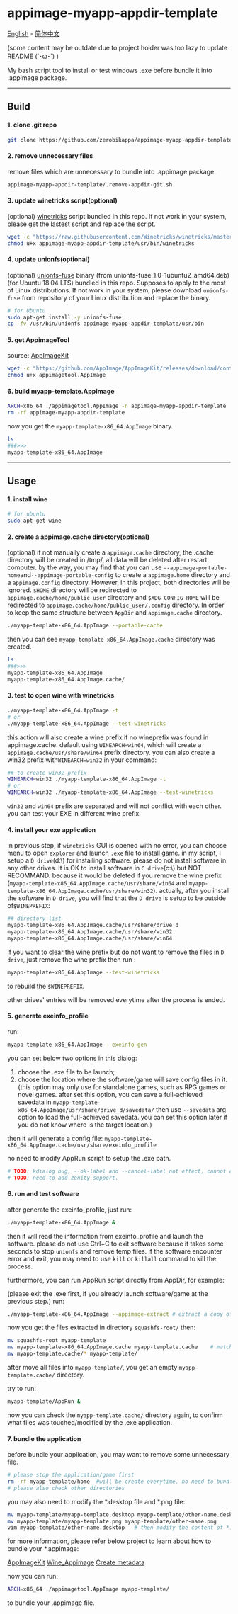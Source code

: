 # appimage-myapp-appdir-template

[English](https://github.com/zerobikappa/appimage-myapp-appdir-template/blob/main/README.md) - [简体中文](https://github.com/zerobikappa/appimage-myapp-appdir-template/blob/main/README.zh.md)

(some content may be outdate due to project holder was too lazy to update README (´･ω･`) )

My bash script tool to install or test windows .exe before bundle it into .appimage package.

---

## Build

#### 1. clone .git repo

```bash
git clone https://github.com/zerobikappa/appimage-myapp-appdir-template
```

#### 2. remove unnecessary files

remove files which are unnecessary to bundle into .appimage package.

```bash
appimage-myapp-appdir-template/.remove-appdir-git.sh
```

#### 3. update winetricks script(optional)

(optional) [winetricks](https://github.com/Winetricks/winetricks) script bundled in this repo. If not work in your system, please get the lastest script and replace the script.

```bash
wget -c "https://raw.githubusercontent.com/Winetricks/winetricks/master/src/winetricks" -O appimage-myapp-appdir-template/usr/bin/winetricks
chmod u+x appimage-myapp-appdir-template/usr/bin/winetricks
```

#### 4. update unionfs(optional)

(optional) [unionfs-fuse](https://github.com/rpodgorny/unionfs-fuse) binary (from unionfs-fuse_1.0-1ubuntu2_amd64.deb)(for Ubuntu 18.04 LTS) bundled in this repo. Supposes to apply to the most of Linux distributions. If not work in your system, please download `unionfs-fuse` from repository of your Linux distribution and replace the binary.

```bash
# for Ubuntu
sudo apt-get install -y unionfs-fuse
cp -fv /usr/bin/unionfs appimage-myapp-appdir-template/usr/bin
```

#### 5. get AppimageTool

source: [AppImageKit](https://github.com/AppImage/AppImageKit)

```bash
wget -c "https://github.com/AppImage/AppImageKit/releases/download/continuous/appimagetool-x86_64.AppImage" -O  appimagetool.AppImage
chmod u+x appimagetool.AppImage
```

#### 6. build myapp-template.AppImage

```bash
ARCH=x86_64 ./appimagetool.AppImage -n appimage-myapp-appdir-template
rm -rf appimage-myapp-appdir-template
```

now you get the `myapp-template-x86_64.AppImage` binary.

```bash
ls
###>>>
myapp-template-x86_64.AppImage
```

---

## Usage

#### 1. install wine

```bash
# for ubuntu
sudo apt-get wine
```

#### 2. create a appimage.cache directory(optional)

(optional) if not manually create a `appimage.cache` directory, the .cache directory will be created in /tmp/, all data will be deleted after restart computer. by the way, you may find that you can use `--appimage-portable-home`and`--appimage-portable-config` to create a `appimage.home` directory and a `appimage.config` directory. However, in this project, both directories will be ignored.
`$HOME` directory will be redirected to `appimage.cache/home/public_user` directory and `$XDG_CONFIG_HOME` will be redirected to `appimage.cache/home/public_user/.config` directory. In order to keep the same structure between `AppDir` and `appimage.cache` directory.

```bash
./myapp-template-x86_64.AppImage --portable-cache
```

then you can see `myapp-template-x86_64.AppImage.cache` directory was created.

```bash
ls
###>>>
myapp-template-x86_64.AppImage
myapp-template-x86_64.AppImage.cache/
```

#### 3. test to open wine with winetricks

```bash
./myapp-template-x86_64.AppImage -t
# or
./myapp-template-x86_64.AppImage --test-winetricks
```

this action will also create a wine prefix if no wineprefix was found in appimage.cache.
default using `WINEARCH=win64`, which will create a `appimage.cache/usr/share/win64` prefix directory. you can also create a win32 prefix with`WINEARCH=win32` in your command:

```bash
## to create win32 prefix
WINEARCH=win32 ./myapp-template-x86_64.AppImage -t
# or
WINEARCH=win32 ./myapp-template-x86_64.AppImage --test-winetricks
```

`win32` and `win64` prefix are separated and will not conflict with each other. you can test your EXE in different wine prefix.

#### 4. install your exe application

in previous step, if `winetricks` GUI is opened with no error, you can choose menu to open `explorer` and launch `.exe` file to install game.
in my script, I setup a `D drive`(d:\\) for installing software. please do not install software in any other drives. It is OK to install software in `C drive`(c:\\) but NOT RECOMMAND. because it would be deleted if you remove the wine prefix (`myapp-template-x86_64.AppImage.cache/usr/share/win64` and `myapp-template-x86_64.AppImage.cache/usr/share/win32`).
actually, after you install the software in `D drive`, you will find that the `D drive` is setup to be outside of`$WINEPREFIX`:

```bash
## directory list
myapp-template-x86_64.AppImage.cache/usr/share/drive_d
myapp-template-x86_64.AppImage.cache/usr/share/win32
myapp-template-x86_64.AppImage.cache/usr/share/win64
```

if you want to clear the wine prefix but do not want to remove the files in `D drive`, just remove the wine prefix then run :

```bash
myapp-template-x86_64.AppImage --test-winetricks
```

to rebuild the `$WINEPREFIX`.

other drives' entries will be removed everytime after the process is ended.

#### 5. generate exeinfo_profile

run:

```bash
myapp-template-x86_64.AppImage --exeinfo-gen
```

you can set below two options in this dialog:

1) choose the .exe file to be launch;
2) choose the location where the software/game will save config files in it. (this option may only use for standalone games, such as RPG games or novel games. after set this option, you can save a full-achieved savedata in `myapp-template-x86_64.AppImage/usr/share/drive_d/savedata/` then use `--savedata` arg option to load the full-achieved savedata. you can set this option later if you do not know where is the target location.)

then it will generate a config file:
`myapp-template-x86_64.AppImage.cache/usr/share/exeinfo_profile`

no need to modify AppRun script to setup the .exe path.

```bash
# TODO: kdialog bug, --ok-label and --cancel-label not effect, cannot change the text on button. now using "ok" button to replace "go", and using "cancel" button for "save & close".
# TODO: need to add zenity support.
```

#### 6. run and test software

after generate the exeinfo_profile, just run:

```bash
./myapp-template-x86_64.AppImage &
```

then it will read the information from exeinfo_profile and launch the software.
please do not use Ctrl+C to exit software because it takes some seconds to stop `unionfs` and remove temp files.
if the software encounter error and exit, you may need to use `kill` or `killall` command to kill the process.

furthermore, you can run AppRun script directly from AppDir, for example:

(please exit the .exe first, if you already launch software/game at the previous step.)
run:

```bash
./myapp-template-x86_64.AppImage --appimage-extract	# extract a copy of template from .appimage package
```

now you get the files extracted in directory   `squashfs-root/`
then:

```bash
mv squashfs-root myapp-template
mv myapp-template-x86_64.AppImage.cache myapp-template.cache	# match the name with myapp-template/ directory.
mv myapp-template.cache/* myapp-template/
```

after move all files into `myapp-template/`, you get an empty `myapp-template.cache/` directory.

try to run:

```bash
myapp-template/AppRun &
```

now you can check the `myapp-template.cache/` directory again, to confirm what files was touched/modified by the .exe application.

#### 7. bundle the application

before bundle your application, you may want to remove some unnecessary file.

```bash
# please stop the application/game first
rm -rf myapp-template/home	#will be create everytime, no need to bundle into appimage
# please also check other directories
```

you may also need to modify the *.desktop file and *.png file:

```bash
mv myapp-template/myapp-template.desktop myapp-template/other-name.desktop
mv myapp-template/myapp-template.png myapp-template/other-name.png
vim myapp-template/other-name.desktop	# then modify the content of *.desktop file
```

for more information, please refer below project to learn about how to bundle your *.appimage:

[AppImageKit](https://github.com/AppImage/AppImageKit)
[Wine_Appimage](https://github.com/Hackerl/Wine_Appimage)
[Create metadata](https://www.freedesktop.org/software/appstream/metainfocreator/#/guiapp)

now you can run:

```bash
ARCH=x86_64 ./appimagetool.AppImage myapp-template/
```

to bundle your .appimage file.


